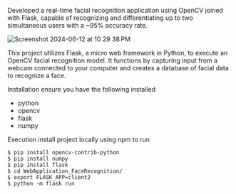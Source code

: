 Developed a real-time facial recognition application using OpenCV joined with Flask, capable of recognizing and differentiating up to two simultaneous users with a ~95% accuracy rate.

![Screenshot 2024-06-12 at 10 29 38 PM](https://github.com/yashbbb009/FacialRecog/assets/165434548/0364b0dc-fcb1-4364-b7c6-4713da9e50e7)

This project utilizes Flask, a micro web framework in Python, to execute an OpenCV facial recognition model. It functions by capturing input from a webcam connected to your computer and creates a database of facial data to recognize a face. 

Installation
ensure you have the following installed
- python
- opencv
- flask
- numpy 

Execution 
install project locally using npm to run 

    $ pip install opencv-contrib-python
    $ pip install numpy
    $ pip install flask
    $ cd WebApplication_FaceRecognition/
    $ export FLASK_APP=client2
    $ python -m flask run
